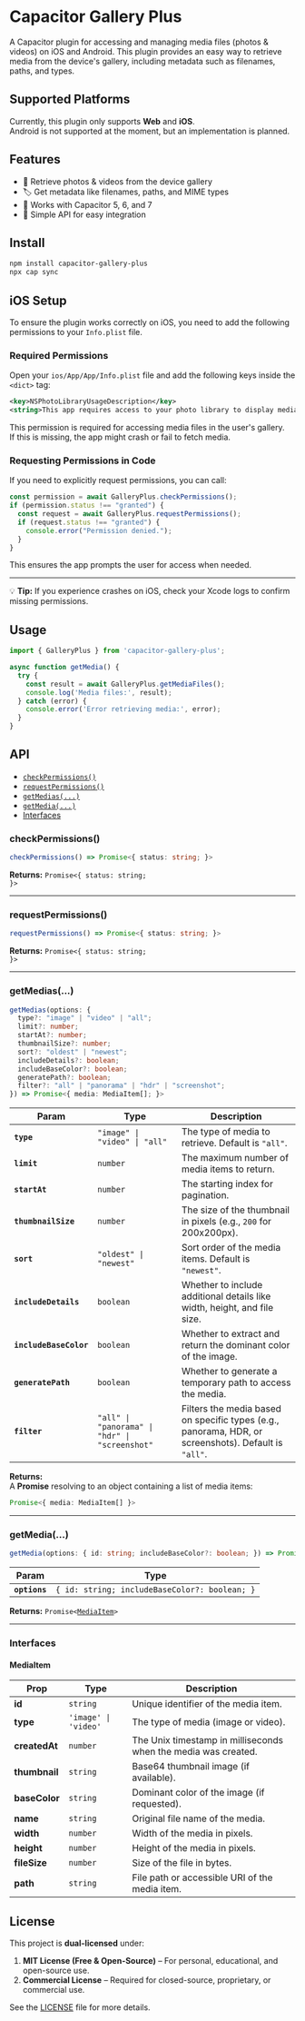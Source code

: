 # Capacitor Gallery Plus

A Capacitor plugin for accessing and managing media files (photos & videos) on iOS and Android. This plugin provides an easy way to retrieve media from the device's gallery, including metadata such as filenames, paths, and types.

## Supported Platforms

Currently, this plugin only supports **Web** and **iOS**.  
Android is not supported at the moment, but an implementation is planned.

## Features
- 📸 Retrieve photos & videos from the device gallery
- 🏷️ Get metadata like filenames, paths, and MIME types
- 🚀 Works with Capacitor 5, 6, and 7
- 🔧 Simple API for easy integration

## Install

```bash
npm install capacitor-gallery-plus
npx cap sync
```

## iOS Setup

To ensure the plugin works correctly on iOS, you need to add the following permissions to your `Info.plist` file.  

### **Required Permissions**
Open your `ios/App/App/Info.plist` file and add the following keys inside the `<dict>` tag:

```xml
<key>NSPhotoLibraryUsageDescription</key>
<string>This app requires access to your photo library to display media files.</string>
```

This permission is required for accessing media files in the user's gallery.  
If this is missing, the app might crash or fail to fetch media.

### **Requesting Permissions in Code**
If you need to explicitly request permissions, you can call:

```typescript
const permission = await GalleryPlus.checkPermissions();
if (permission.status !== "granted") {
  const request = await GalleryPlus.requestPermissions();
  if (request.status !== "granted") {
    console.error("Permission denied.");
  }
}
```

This ensures the app prompts the user for access when needed.

---

💡 **Tip:** If you experience crashes on iOS, check your Xcode logs to confirm missing permissions.

## Usage

```typescript
import { GalleryPlus } from 'capacitor-gallery-plus';

async function getMedia() {
  try {
    const result = await GalleryPlus.getMediaFiles();
    console.log('Media files:', result);
  } catch (error) {
    console.error('Error retrieving media:', error);
  }
}
```

## API

<docgen-index>

* [`checkPermissions()`](#checkpermissions)
* [`requestPermissions()`](#requestpermissions)
* [`getMedias(...)`](#getmedias)
* [`getMedia(...)`](#getmedia)
* [Interfaces](#interfaces)

</docgen-index>

<docgen-api>
<!--Update the source file JSDoc comments and rerun docgen to update the docs below-->

### checkPermissions()

```typescript
checkPermissions() => Promise<{ status: string; }>
```

**Returns:** <code>Promise&lt;{ status: string; }&gt;</code>

--------------------


### requestPermissions()

```typescript
requestPermissions() => Promise<{ status: string; }>
```

**Returns:** <code>Promise&lt;{ status: string; }&gt;</code>

--------------------


### getMedias(...)

```typescript
getMedias(options: { 
  type?: "image" | "video" | "all"; 
  limit?: number; 
  startAt?: number; 
  thumbnailSize?: number; 
  sort?: "oldest" | "newest"; 
  includeDetails?: boolean; 
  includeBaseColor?: boolean; 
  generatePath?: boolean; 
  filter?: "all" | "panorama" | "hdr" | "screenshot"; 
}) => Promise<{ media: MediaItem[]; }>
```

| Param         | Type                                                                                                                   | Description |
|--------------|------------------------------------------------------------------------------------------------------------------------|-------------|
| **`type`**   | <code>"image" \| "video" \| "all"</code>                                                                                | The type of media to retrieve. Default is `"all"`. |
| **`limit`**  | <code>number</code>                                                                                                    | The maximum number of media items to return. |
| **`startAt`** | <code>number</code>                                                                                                   | The starting index for pagination. |
| **`thumbnailSize`** | <code>number</code>                                                                                             | The size of the thumbnail in pixels (e.g., `200` for 200x200px). |
| **`sort`**   | <code>"oldest" \| "newest"</code>                                                                                      | Sort order of the media items. Default is `"newest"`. |
| **`includeDetails`** | <code>boolean</code>                                                                                           | Whether to include additional details like width, height, and file size. |
| **`includeBaseColor`** | <code>boolean</code>                                                                                        | Whether to extract and return the dominant color of the image. |
| **`generatePath`** | <code>boolean</code>                                                                                            | Whether to generate a temporary path to access the media. |
| **`filter`** | <code>"all" \| "panorama" \| "hdr" \| "screenshot"</code>                                                              | Filters the media based on specific types (e.g., panorama, HDR, or screenshots). Default is `"all"`. |

**Returns:**  
A **Promise** resolving to an object containing a list of media items:
```typescript
Promise<{ media: MediaItem[] }>
```

--------------------


### getMedia(...)

```typescript
getMedia(options: { id: string; includeBaseColor?: boolean; }) => Promise<MediaItem>
```

| Param         | Type                                                     |
| ------------- | -------------------------------------------------------- |
| **`options`** | <code>{ id: string; includeBaseColor?: boolean; }</code> |

**Returns:** <code>Promise&lt;<a href="#mediaitem">MediaItem</a>&gt;</code>

--------------------


### Interfaces

#### MediaItem

| Prop          | Type                            | Description |
|--------------|--------------------------------|-------------|
| **id**        | <code>string</code>             | Unique identifier of the media item. |
| **type**      | <code>'image' \| 'video'</code> | The type of media (image or video). |
| **createdAt** | <code>number</code> | The Unix timestamp in milliseconds when the media was created. |
| **thumbnail** | <code>string</code>             | Base64 thumbnail image (if available). |
| **baseColor** | <code>string</code>             | Dominant color of the image (if requested). |
| **name**      | <code>string</code>             | Original file name of the media. |
| **width**     | <code>number</code>             | Width of the media in pixels. |
| **height**    | <code>number</code>             | Height of the media in pixels. |
| **fileSize**  | <code>number</code>             | Size of the file in bytes. |
| **path**      | <code>string</code>             | File path or accessible URI of the media item. |



</docgen-api>


## License

This project is **dual-licensed** under:
1. **MIT License (Free & Open-Source)** – For personal, educational, and open-source use.
2. **Commercial License** – Required for closed-source, proprietary, or commercial use.


See the [LICENSE](LICENSE) file for more details.

